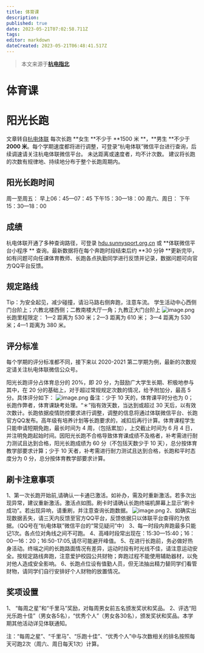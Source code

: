 ```yaml
---
title: 体育课
description:
published: true
date: 2023-05-21T07:02:58.711Z
tags:
editor: markdown
dateCreated: 2023-05-21T06:48:41.517Z
---
```


> 本文来源于[**杭电指北**](https://www.yuque.com/hduer/guide)
# 体育课

# 阳光长跑

文章转自[杭电体联](https://mp.weixin.qq.com/s?__biz=MzA3MzAyOTQyMQ==&mid=2652881224&idx=1&sn=f069a9c395b01e367ddf5405fd834337&chksm=84fe230ab389aa1ce491cc25d59c5168f0aa3be9503d6b4e99dd1fd352560c88ee19e8f3ec69&mpshare=1&scene=1&srcid=0704jsBLuwASfxLDDzKxn9VT&sharer_sharetime=1625366770530&sharer_shareid=582beb2ce6ae6e0b382059a245df0c90#rd)
每次长跑 **女生 **不少于 **1500 米 **，**男生 **不少于 **2000 米**。每个学期速度都将进行调整，可登录“杭电体联”微信平台进行查询，后续调速请关注杭电体联微信平台。
未达距离或速度者，均不计次数。
建议将长跑的次数有规律地、持续地分布于整个长跑周期内。

## 阳光长跑时间

周一至周五： 早上06：45—07：45
下午15：30—18：00
周六、周日： 下午15：30—18：00

## 成绩

杭电体联开通了多种查询路径，可登录 [hdu.sunnysport.org.cn](https://hdu.sunnysport.org.cn) 或 **体联微信平台小程序 **
查询。最新数据将在每个奔跑时段结束后约 **30 分钟 **更新完毕，如有问题可向任课体育教师、长跑各点执勤同学进行反馈并记录，数据问题可向官方QQ平台反馈。

## 规定路线

Tip：为安全起见，减少碰撞，请沿马路右侧奔跑，注意车流。
学生活动中心西侧门台阶上；六教北楼西侧；二教南楼大厅一角；九教正大门台阶上
![image.png](https://cdn.nlark.com/yuque/0/2021/png/2760219/1625367097180-62409d42-8321-4ed9-b7c9-14f47bfd7a24.png#clientId=u7a643cdb-538e-4&from=paste&height=266&id=u0fed95fe&originHeight=532&originWidth=749&originalType=binary&ratio=1&rotation=0&showTitle=false&size=1072067&status=done&style=none&taskId=uf99459cb-c6f3-489a-acb6-d18457fe70e&title=&width=374.5)
长跑里程限定：
1—2 距离为 530 米；2—3 距离为 610 米；
3—4 距离为 530 米；4—1 距离为 380 米。

## 评分标准

每个学期的评分标准都不同，接下来以 2020-2021 第二学期为例，最新的次数规定请关注杭电体联微信公众号。

阳光长跑评分占体育总分的 20%，即 20 分，为鼓励广大学生长期、积极地参与其中，在 20 分的基础上，对于超过常规规定次数的情况，给予附加分，最高
5 分。具体评分如下：
![image.png](https://cdn.nlark.com/yuque/0/2021/png/2760219/1625367490191-839ad7d9-235d-404f-8f58-67b421ea09f3.png#clientId=u7a643cdb-538e-4&from=paste&height=116&id=udd24b88f&originHeight=232&originWidth=829&originalType=binary&ratio=1&rotation=0&showTitle=false&size=42594&status=done&style=none&taskId=u6ca687c9-d86c-46d3-86b8-8976c29bdba&title=&width=414.5)
备注：少于 10 天的，体育课平时分也为 0；长跑作弊者，体育课缺考处理。“＊”指有效天数，当达到或超过 30
天后，以有效次数计。长跑依据疫情防控要求进行调整，调整的信息将通过体联微信平台、长跑官方QQ发布。高年级有培养计划等长跑要求的，减扣后再行计算。体育课程学生只能申请短期免跑，最长时间为
4 周，（包括累加），上交截止时间为 6 月 4 日，并注明免跑起始时间。因阳光长跑不合格导致体育课成绩不及格者，补考需进行耐力测试且达到合格，阳光长跑成绩为
60 分（不包括天数少于 10 天），总分按体育教学部要求计算；少于 10 天者，补考需进行耐力测试且达到合格，长跑和平时态度分为 0
分，总分按体育教学部要求计算。

## 刷卡注意事项

1、第一次长跑开始前,请确认一卡通已激活。如补办，需及时重新激活。若多次出现异常，建议重新激活。激活点如图。刷卡时请确认长跑终端机屏幕上显示“刷卡成功”。若出现异响，请重刷，并注意查询长跑数据。
![image.png](https://cdn.nlark.com/yuque/0/2021/png/2760219/1625368035654-1048f8a9-dd80-42b5-8657-d003c307eadd.png#clientId=u7a643cdb-538e-4&from=paste&height=300&id=ua60ed493&originHeight=600&originWidth=800&originalType=binary&ratio=1&rotation=0&showTitle=false&size=560594&status=done&style=none&taskId=u206f81d2-5eb5-43b2-b5b9-e0bd30f6a2c&title=&width=400)
2、如确实出现数据丢失，请三天内反馈至官方QQ平台，反馈依据只以体联平台查得的为依据。（QQ号在“杭电体联”微信平台的“常见疑问”中）
3、每一时段内奔跑最多只能记1次。各点位对角线之间不可跑。
4、高峰时段常出现在：15:30—15:40；16：00—16：20；16:50-17:05,请尽可能避开峰值。
5、在进行长跑前，务必做好热身活动。终端之间的长跑路面情况有差异，运动时段有时光线不佳，请注意运动安全。按规定路线奔跑，注意爱护校园公共财物；奔跑过程不能使用辅助器材，以免对他人造成安全影响。
6、长跑点位设有值勤人员，但无法抽出精力替同学们看管财物，请同学们自行安排好个人财物的放置情况。

## 奖项设置

1、 “每周之星”和“千里马”奖励，对每周男女前五名颁发奖状和奖品。
2、评选“阳光乐跑十佳”（男女各5名），“优秀个人”（男女各30名），颁发奖状和奖品。本学期其他活动详见体联通知。

注：“每周之星”、“千里马”、“乐跑十佳”、“优秀个人”中与次数相关的排名按照每天可跑2次（周六、周日每天1次）计算。
